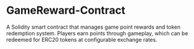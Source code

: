 # GameReward-Contract
A Solidity smart contract that manages game point rewards and token redemption system. Players earn points through gameplay, which can be redeemed for ERC20 tokens at configurable exchange rates.
